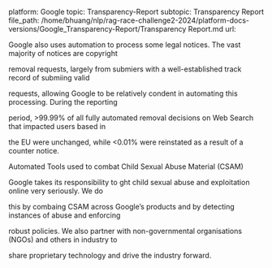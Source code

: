 platform: Google
topic: Transparency-Report
subtopic: Transparency Report
file_path: /home/bhuang/nlp/rag-race-challenge2-2024/platform-docs-versions/Google_Transparency-Report/Transparency Report.md
url: <EMPTY>

Google also uses automation to process some legal notices. The vast majority of notices are copyright

removal requests, largely from submi ers with a well-established track record of submi ing valid

requests, allowing Google to be relatively con dent in automating this processing. During the reporting

period, \>99.99% of all fully automated removal decisions on Web Search that impacted users based in

the EU were unchanged, while <0.01% were reinstated as a result of a counter notice.



Automated Tools used to combat Child Sexual Abuse Material (CSAM)

Google takes its responsibility to  ght child sexual abuse and exploitation online very seriously. We do

this by comba ing CSAM across Google’s products and by detecting instances of abuse and enforcing

robust policies. We also partner with non-governmental organisations (NGOs) and others in industry to

share proprietary technology and drive the industry forward.